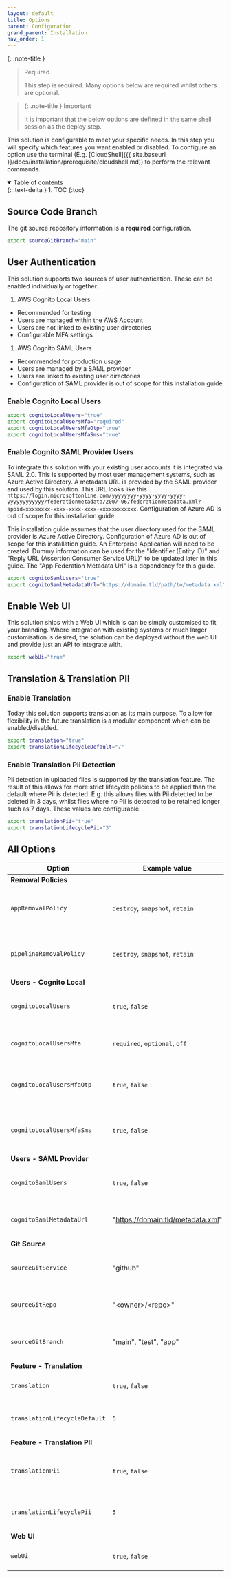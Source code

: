```yaml
---
layout: default
title: Options
parent: Configuration
grand_parent: Installation
nav_order: 1
---
```


<!--
Copyright Amazon.com, Inc. or its affiliates. All Rights Reserved.
SPDX-License-Identifier: MIT-0
-->

{: .note-title }
> Required
>
> This step is required. Many options below are required whilst others are optional.

> {: .note-title }
> Important
>
> It is important that the below options are defined in the same shell session as the deploy step. 

This solution is configurable to meet your specific needs. In this step you will specify which features you want enabled or disabled. To configure an option use the terminal (E.g. [CloudShell]({{ site.baseurl }}/docs/installation/prerequisite/cloudshell.md)) to perform the relevant commands.

<details open markdown="block">
  <summary>
    Table of contents
  </summary>
  {: .text-delta }
1. TOC
{:toc}
</details>

## Source Code Branch

The git source repository information is a **required** configuration. 

```sh
export sourceGitBranch="main"
```

## User Authentication

This solution supports two sources of user authentication. These can be enabled individually or together.

1. AWS Cognito Local Users
  - Recommended for testing
  - Users are managed within the AWS Account
  - Users are not linked to existing user directories
  - Configurable MFA settings
1. AWS Cognito SAML Users
  - Recommended for production usage 
  - Users are managed by a SAML provider
  - Users are linked to existing user directories
  - Configuration of SAML provider is out of scope for this installation guide

### Enable Cognito Local Users

```sh
export cognitoLocalUsers="true"
export cognitoLocalUsersMfa="required"
export cognitoLocalUsersMfaOtp="true"
export cognitoLocalUsersMfaSms="true"
```

### Enable Cognito SAML Provider Users

To integrate this solution with your existing user accounts it is integrated via SAML 2.0. This is supported by most user management systems, such as Azure Active Directory. A metadata URL is provided by the SAML provider and used by this solution. This URL looks like this `https://login.microsoftonline.com/yyyyyyyy-yyyy-yyyy-yyyy-yyyyyyyyyyyy/federationmetadata/2007-06/federationmetadata.xml?appid=xxxxxxxx-xxxx-xxxx-xxxx-xxxxxxxxxxxx`. Configuration of Azure AD is out of scope for this installation guide. 

This installation guide assumes that the user directory used for the SAML provider is Azure Active Directory. Configuration of Azure AD is out of scope for this installation guide. An Enterprise Application will need to be created. Dummy information can be used for the "Identifier (Entity ID)" and "Reply URL (Assertion Consumer Service URL)" to be updated later in this guide. The "App Federation Metadata Url" is a dependency for this guide.

```sh
export cognitoSamlUsers="true"
export cognitoSamlMetadataUrl="https://domain.tld/path/to/metadata.xml"
```

## Enable Web UI

This solution ships with a Web UI which is can be simply customised to fit your branding. Where integration with existing systems or much larger customisation is desired, the solution can be deployed without the web UI and provide just an API to integrate with. 

```sh
export webUi="true"
```

## Translation & Translation PII

### Enable Translation

Today this solution supports translation as its main purpose. To allow for flexibility in the future translation is a modular component which can be enabled/disabled. 

```sh
export translation="true"
export translationLifecycleDefault="7"
```

### Enable Translation Pii Detection

Pii detection in uploaded files is supported by the translation feature. The result of this allows for more strict lifecycle policies to be applied than the default where Pii is detected. E.g. this allows files with Pii detected to be deleted in 3 days, whilst files where no Pii is detected to be retained longer such as 7 days. These values are configurable.

```sh
export translationPii="true"
export translationLifecyclePii="3"
```

## All Options

| Option                        | Example value                     | Default  | Required?                         | Description                                     |
| ----------------------------- | --------------------------------- | -------- | --------------------------------- | ----------------------------------------------- |
| **Removal Policies**          |                                   |          |                                   |                                                 |
| `appRemovalPolicy`            | `destroy`, `snapshot`, `retain`   | `retain` | Not required                      | Removal policy for deployed app components      |
| `pipelineRemovalPolicy`       | `destroy`, `snapshot`, `retain`   | `retain` | Not required                      | Removal policy for deployed pipeline components |
| **Users - Cognito Local**     |                                   |          |                                   |                                                 |
| `cognitoLocalUsers`           | `true`, `false`                   | `false`  | Yes, **if not** using SAML users  | Enable locally managed users                    |
| `cognitoLocalUsersMfa`        | `required`, `optional`, `off`     | `off`    | Not required                      | Enable MFA for locally managed users            |
| `cognitoLocalUsersMfaOtp`     | `true`, `false`                   | `false`  | Not required                      | Enable OTP MFA for locally managed users        |
| `cognitoLocalUsersMfaSms`     | `true`, `false`                   | `false`  | Not required                      | Enable SMS MFA for locally managed users        |
| **Users - SAML Provider**     |                                   |          |                                   |                                                 |
| `cognitoSamlUsers`            | `true`, `false`                   | `false`  | Yes, **if not** using local users | Enable SAML managed users                       |
| `cognitoSamlMetadataUrl`      | "https://domain.tld/metadata.xml" | None     | Yes, **if** using SAML users      | Metadata XML from the SAML provider             |
| **Git Source**                |                                   |          |                                   |                                                 |
| `sourceGitService`               | "github"                  | "codecommit"     | Not required          | Your repository for source code                 |
| `sourceGitRepo`               | "\<owner>/\<repo>"                  | None     | Yes, **always** required          | Your repository for source code                 |
| `sourceGitBranch`             | "main", "test", "app"             | `main`   | Not required                      | Your repository branch for source code          |
| **Feature - Translation**     |                                   |          |                                   |                                                 |
| `translation`                 | `true`, `false`                   | `false`  | Not required                      | Enable document translation                     |
| `translationLifecycleDefault` | `5`                               | `7`      | Not required                      | Specify S3 lifecycle policy in days             |
| **Feature - Translation PII** |                                   |          |                                   |                                                 |
| `translationPii`              | `true`, `false`                   | `false`  | Not required                      | Enable PII detection within document contents   |
| `translationLifecyclePii`     | `5`                               | `3`      | Not required                      | Specify S3 lifecycle policy in days             |
| **Web UI**                    |                                   |          |                                   |                                                 |
| `webUi`                       | `true`, `false`                   | `false`  | Not required                      | Enable web UI for using this solution           |